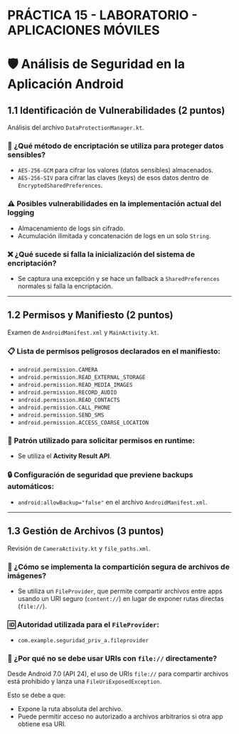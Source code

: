 # PRÁCTICA 15 - LABORATORIO - APLICACIONES MÓVILES
# 🛡️ Análisis de Seguridad en la Aplicación Android

## 1.1 Identificación de Vulnerabilidades (2 puntos)

Análisis del archivo `DataProtectionManager.kt`.

### 🔐 ¿Qué método de encriptación se utiliza para proteger datos sensibles?
- `AES-256-GCM` para cifrar los valores (datos sensibles) almacenados.
- `AES-256-SIV` para cifrar las claves (keys) de esos datos dentro de `EncryptedSharedPreferences`.

### ⚠️ Posibles vulnerabilidades en la implementación actual del logging
- Almacenamiento de logs sin cifrado.
- Acumulación ilimitada y concatenación de logs en un solo `String`.

### ❌ ¿Qué sucede si falla la inicialización del sistema de encriptación?
- Se captura una excepción y se hace un fallback a `SharedPreferences` normales si falla la encriptación.

---

## 1.2 Permisos y Manifiesto (2 puntos)

Examen de `AndroidManifest.xml` y `MainActivity.kt`.

### 📋 Lista de permisos peligrosos declarados en el manifiesto:
- `android.permission.CAMERA`
- `android.permission.READ_EXTERNAL_STORAGE`
- `android.permission.READ_MEDIA_IMAGES`
- `android.permission.RECORD_AUDIO`
- `android.permission.READ_CONTACTS`
- `android.permission.CALL_PHONE`
- `android.permission.SEND_SMS`
- `android.permission.ACCESS_COARSE_LOCATION`

### 🧩 Patrón utilizado para solicitar permisos en runtime:
- Se utiliza el **Activity Result API**.

### 🔒 Configuración de seguridad que previene backups automáticos:
- `android:allowBackup="false"` en el archivo `AndroidManifest.xml`.

---

## 1.3 Gestión de Archivos (3 puntos)

Revisión de `CameraActivity.kt` y `file_paths.xml`.

### 📁 ¿Cómo se implementa la compartición segura de archivos de imágenes?
- Se utiliza un `FileProvider`, que permite compartir archivos entre apps usando un URI seguro (`content://`) en lugar de exponer rutas directas (`file://`).

### 🆔 Autoridad utilizada para el `FileProvider`:
- `com.example.seguridad_priv_a.fileprovider`

### 🚫 ¿Por qué no se debe usar URIs con `file://` directamente?
Desde Android 7.0 (API 24), el uso de URIs `file://` para compartir archivos está prohibido y lanza una `FileUriExposedException`.

Esto se debe a que:
- Expone la ruta absoluta del archivo.
- Puede permitir acceso no autorizado a archivos arbitrarios si otra app obtiene esa URI.
